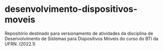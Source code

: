 # desenvolvimento-dispositivos-moveis
Repositório destinado para versionamento de atividades da disciplina de Desenvolvimento de Sistemas para Dispositivos Móveis do curso do BTI da UFRN. (2022.1)

